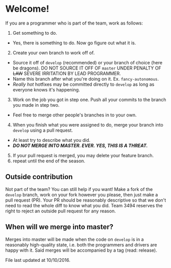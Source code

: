 # Welcome!

If you are a programmer who is part of the team, work as follows:

1. Get something to do.
 * Yes, there is something to do. Now go figure out what it is.
2. Create your own branch to work off of.
 * Source it off of `develop` (recommended) or your branch of choice (here be dragons). DO NOT SOURCE IT OFF OF `master` UNDER PENALTY OF ~~LAW~~ SEVERE IRRITATION BY LEAD PROGRAMMER.
 * Name this branch after what you're doing on it. Ex. `fancy-autonomous`.
 * *Really hot* hotfixes may be committed directly to `develop` as long as everyone knows it's happening.
3. Work on the job you got in step one. Push all your commits to the branch you made in step two.
 * Feel free to merge other people's branches in to your own.
4. When you finish what you were assigned to do, merge your branch into `develop` using a pull request.
 * At least try to describe what you did.
 * ***DO NOT MERGE INTO MASTER. EVER. YES, THIS IS A THREAT.***
5. If your pull request is merged, you may delete your feature branch. 
6. repeat until the end of the season.

## Outside contribution

Not part of the team? You can still help if you want! Make a fork of the `develop` branch, work on your fork however you please, then just make a pull request (PR). Your PR should be reasonably descriptive so that we don't need to read the whole diff to know what you did. Team 3494 reserves the right to reject an outside pull request for any reason.

## When will we merge into master?

Merges into master will be made when the code on `develop` is in a reasonably high-quality state, i.e. both the programmers and drivers are happy with it. Said merges will be accompanied by a tag (read: release).

File last updated at 10/10/2016.
